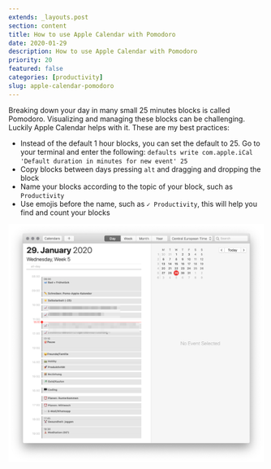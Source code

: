 ```yaml
---
extends: _layouts.post
section: content
title: How to use Apple Calendar with Pomodoro
date: 2020-01-29
description: How to use Apple Calendar with Pomodoro
priority: 20
featured: false
categories: [productivity]
slug: apple-calendar-pomodoro
---
```


Breaking down your day in many small 25 minutes blocks is called Pomodoro. Visualizing and managing these blocks can be challenging. Luckily Apple Calendar helps with it. These are my best practices:

- Instead of the default 1 hour blocks, you can set the default to 25. Go to your terminal and enter the following: `defaults write com.apple.iCal 'Default duration in minutes for new event' 25`
- Copy blocks between days pressing `alt` and dragging and dropping the block
- Name your blocks according to the topic of your block, such as `Productivity`
- Use emojis before the name, such as `✓ Productivity`, this will help you find and count your blocks

![Day with pomodoros in Apple Calendar](/assets/img/articles/pomo-apple-calendar.png)
